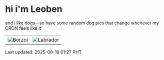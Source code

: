 # hi i'm Leoben

and i like dogs—so have some random dog pics that change whenever my CRON feels like it

|  |  |
|--------|----------|
| ![Borzoi](https://random-dog-vercel.vercel.app/api/random-borzoi?v=1755538069) | ![Labrador](https://random-dog-vercel.vercel.app/api/random-labrador?v=1755538069) |

Last updated: 2025-08-19 01:27 PHT

